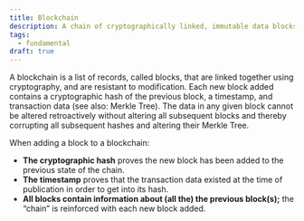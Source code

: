 ```yaml
---
title: Blockchain
description: A chain of cryptographically linked, immutable data blocks
tags:
  - fundamental
draft: true
---
```


A blockchain is a list of records, called blocks, that are linked together using cryptography, and are resistant to modification. Each new block added contains a cryptographic hash of the previous block, a timestamp, and transaction data (see also: Merkle Tree). The data in any given block cannot be altered retroactively without altering all subsequent blocks and thereby corrupting all subsequent hashes and altering their Merkle Tree.

When adding a block to a blockchain:
- **The cryptographic hash** proves the new block has been added to the previous state of the chain.
- **The timestamp** proves that the transaction data existed at the time of publication in order to get into its hash. 
- **All blocks contain information about (all the) the previous block(s);** the “chain” is reinforced with each new block added.
